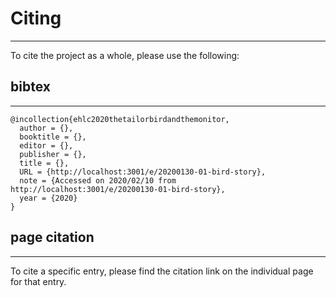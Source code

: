 # Citing
------

To cite the project as a whole, please use the following:

## bibtex
------
````
@incollection{ehlc2020thetailorbirdandthemonitor,
  author = {},
  booktitle = {},
  editor = {},
  publisher = {},
  title = {},
  URL = {http://localhost:3001/e/20200130-01-bird-story},
  note = {Accessed on 2020/02/10 from http://localhost:3001/e/20200130-01-bird-story},
  year = {2020}
}
````

## page citation
------
To cite a specific entry, please find the citation link on the individual page for that entry.
